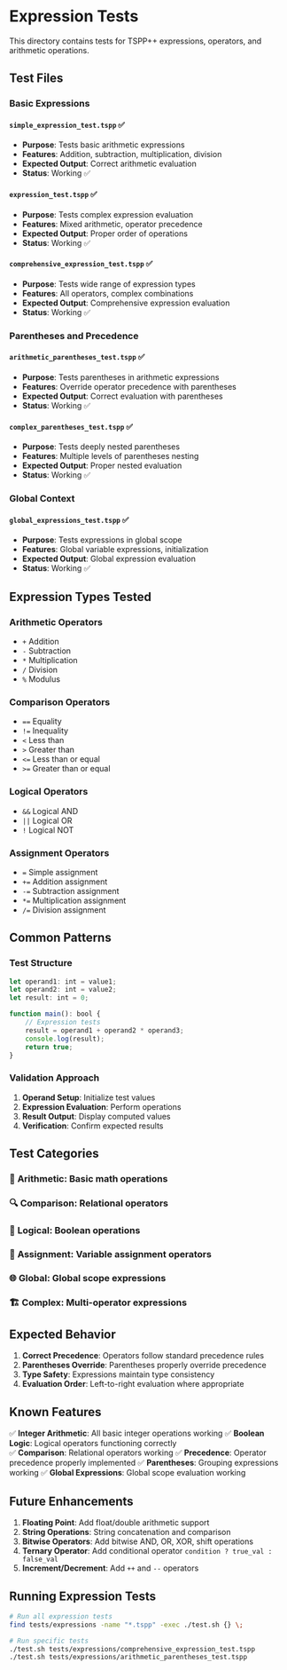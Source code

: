 # Expression Tests

This directory contains tests for TSPP++ expressions, operators, and arithmetic operations.

## Test Files

### Basic Expressions

#### `simple_expression_test.tspp` ✅
- **Purpose**: Tests basic arithmetic expressions
- **Features**: Addition, subtraction, multiplication, division
- **Expected Output**: Correct arithmetic evaluation
- **Status**: Working ✅

#### `expression_test.tspp` ✅
- **Purpose**: Tests complex expression evaluation
- **Features**: Mixed arithmetic, operator precedence
- **Expected Output**: Proper order of operations
- **Status**: Working ✅

#### `comprehensive_expression_test.tspp` ✅
- **Purpose**: Tests wide range of expression types
- **Features**: All operators, complex combinations
- **Expected Output**: Comprehensive expression evaluation
- **Status**: Working ✅

### Parentheses and Precedence

#### `arithmetic_parentheses_test.tspp` ✅
- **Purpose**: Tests parentheses in arithmetic expressions
- **Features**: Override operator precedence with parentheses
- **Expected Output**: Correct evaluation with parentheses
- **Status**: Working ✅

#### `complex_parentheses_test.tspp` ✅
- **Purpose**: Tests deeply nested parentheses
- **Features**: Multiple levels of parentheses nesting
- **Expected Output**: Proper nested evaluation
- **Status**: Working ✅

### Global Context

#### `global_expressions_test.tspp` ✅
- **Purpose**: Tests expressions in global scope
- **Features**: Global variable expressions, initialization
- **Expected Output**: Global expression evaluation
- **Status**: Working ✅

## Expression Types Tested

### Arithmetic Operators
- `+` Addition
- `-` Subtraction  
- `*` Multiplication
- `/` Division
- `%` Modulus

### Comparison Operators
- `==` Equality
- `!=` Inequality
- `<` Less than
- `>` Greater than
- `<=` Less than or equal
- `>=` Greater than or equal

### Logical Operators
- `&&` Logical AND
- `||` Logical OR
- `!` Logical NOT

### Assignment Operators
- `=` Simple assignment
- `+=` Addition assignment
- `-=` Subtraction assignment
- `*=` Multiplication assignment
- `/=` Division assignment

## Common Patterns

### Test Structure
```typescript
let operand1: int = value1;
let operand2: int = value2;
let result: int = 0;

function main(): bool {
    // Expression tests
    result = operand1 + operand2 * operand3;
    console.log(result);
    return true;
}
```

### Validation Approach
1. **Operand Setup**: Initialize test values
2. **Expression Evaluation**: Perform operations
3. **Result Output**: Display computed values
4. **Verification**: Confirm expected results

## Test Categories

### 🔢 **Arithmetic**: Basic math operations
### 🔍 **Comparison**: Relational operators
### 🧠 **Logical**: Boolean operations
### 📝 **Assignment**: Variable assignment operators
### 🌐 **Global**: Global scope expressions
### 🏗️ **Complex**: Multi-operator expressions

## Expected Behavior

1. **Correct Precedence**: Operators follow standard precedence rules
2. **Parentheses Override**: Parentheses properly override precedence
3. **Type Safety**: Expressions maintain type consistency
4. **Evaluation Order**: Left-to-right evaluation where appropriate

## Known Features

✅ **Integer Arithmetic**: All basic integer operations working
✅ **Boolean Logic**: Logical operators functioning correctly  
✅ **Comparison**: Relational operators working
✅ **Precedence**: Operator precedence properly implemented
✅ **Parentheses**: Grouping expressions working
✅ **Global Expressions**: Global scope evaluation working

## Future Enhancements

1. **Floating Point**: Add float/double arithmetic support
2. **String Operations**: String concatenation and comparison
3. **Bitwise Operators**: Add bitwise AND, OR, XOR, shift operations
4. **Ternary Operator**: Add conditional operator `condition ? true_val : false_val`
5. **Increment/Decrement**: Add `++` and `--` operators

## Running Expression Tests

```bash
# Run all expression tests
find tests/expressions -name "*.tspp" -exec ./test.sh {} \;

# Run specific tests
./test.sh tests/expressions/comprehensive_expression_test.tspp
./test.sh tests/expressions/arithmetic_parentheses_test.tspp
```
